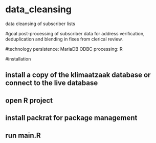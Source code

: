 # data_cleansing
data cleansing of subscriber lists

#goal
post-processing of subscriber data
for address verification, deduplication and blending in fixes from clerical review.

#technology
persistence: MariaDB ODBC
processing: R

#installation
## install a copy of the klimaatzaak database or connect to the live database
## open R project
## install packrat for package management
## run main.R




